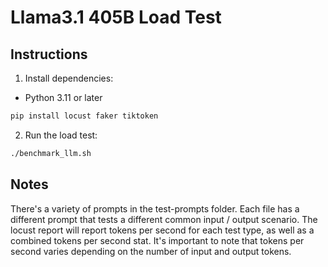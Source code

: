 # Llama3.1 405B Load Test

## Instructions

1. Install dependencies:

- Python 3.11 or later

```bash
pip install locust faker tiktoken
```

2. Run the load test:

```bash
./benchmark_llm.sh
```

## Notes

There's a variety of prompts in the test-prompts folder. Each file has a different prompt that tests a different common input / output scenario. The locust report will report tokens per second for each test type, as well as a combined tokens per second stat. It's important to note that tokens per second varies depending on the number of input and output tokens.



